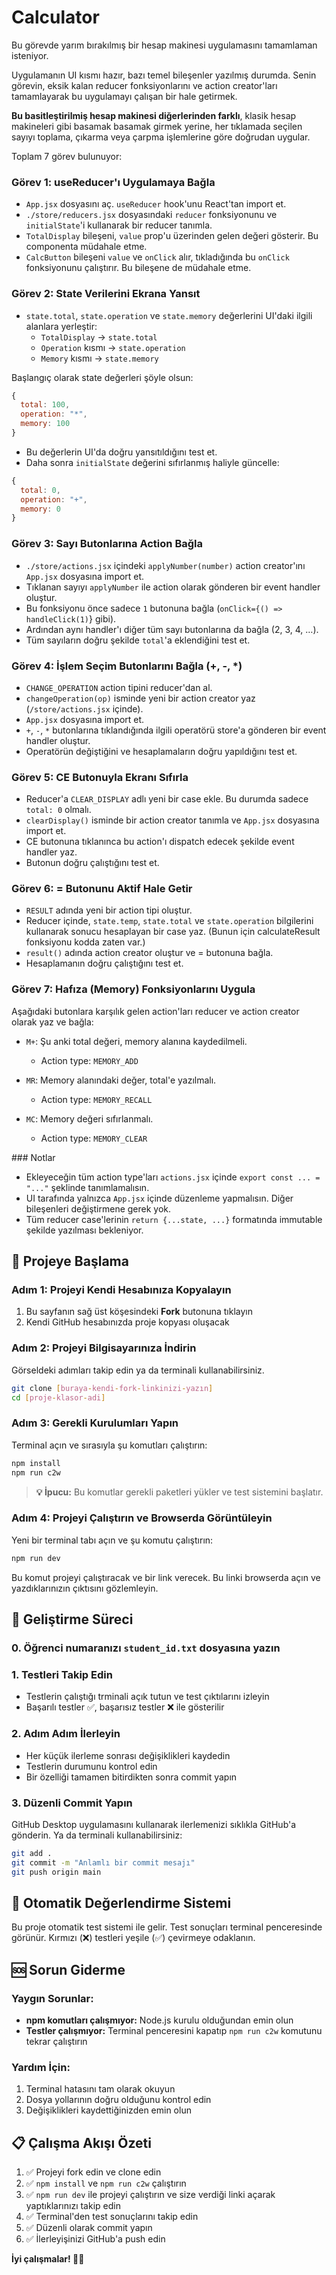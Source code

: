 # Calculator

Bu görevde yarım bırakılmış bir hesap makinesi uygulamasını tamamlaman isteniyor.

Uygulamanın UI kısmı hazır, bazı temel bileşenler yazılmış durumda. Senin görevin, eksik kalan reducer fonksiyonlarını ve action creator'ları tamamlayarak bu uygulamayı çalışan bir hale getirmek.

**Bu basitleştirilmiş hesap makinesi diğerlerinden farklı**, klasik hesap makineleri gibi basamak basamak girmek yerine, her tıklamada seçilen sayıyı toplama, çıkarma veya çarpma işlemlerine göre doğrudan uygular.

Toplam 7 görev bulunuyor:

### Görev 1: useReducer'ı Uygulamaya Bağla

- `App.jsx` dosyasını aç. `useReducer` hook'unu React'tan import et.
- `./store/reducers.jsx` dosyasındaki `reducer` fonksiyonunu ve `initialState`'i kullanarak bir reducer tanımla.
- `TotalDisplay` bileşeni, `value` prop'u üzerinden gelen değeri gösterir. Bu componenta müdahale etme.
- `CalcButton` bileşeni `value` ve `onClick` alır, tıkladığında bu `onClick` fonksiyonunu çalıştırır. Bu bileşene de müdahale etme.

### Görev 2: State Verilerini Ekrana Yansıt

- `state.total`, `state.operation` ve `state.memory` değerlerini UI'daki ilgili alanlara yerleştir:
  - `TotalDisplay` → `state.total`
  - `Operation` kısmı → `state.operation`
  - `Memory` kısmı → `state.memory`

Başlangıç olarak state değerleri şöyle olsun:

```jsx
{
  total: 100,
  operation: "*",
  memory: 100
}
```

- Bu değerlerin UI'da doğru yansıtıldığını test et.
- Daha sonra `initialState` değerini sıfırlanmış haliyle güncelle:

```jsx
{
  total: 0,
  operation: "+",
  memory: 0
}
```

### Görev 3: Sayı Butonlarına Action Bağla

- `./store/actions.jsx` içindeki `applyNumber(number)` action creator'ını `App.jsx` dosyasına import et.
- Tıklanan sayıyı `applyNumber` ile action olarak gönderen bir event handler oluştur.
- Bu fonksiyonu önce sadece `1` butonuna bağla (`onClick={() => handleClick(1)`} gibi).
- Ardından aynı handler'ı diğer tüm sayı butonlarına da bağla (2, 3, 4, …).
- Tüm sayıların doğru şekilde `total`'a eklendiğini test et.

### Görev 4: İşlem Seçim Butonlarını Bağla (+, -, \*)

- `CHANGE_OPERATION` action tipini reducer'dan al.
- `changeOperation(op)` isminde yeni bir action creator yaz (`/store/actions.jsx` içinde).
- `App.jsx` dosyasına import et.
- `+`, `-`, `*` butonlarına tıklandığında ilgili operatörü store'a gönderen bir event handler oluştur.
- Operatörün değiştiğini ve hesaplamaların doğru yapıldığını test et.

### Görev 5: CE Butonuyla Ekranı Sıfırla

- Reducer'a `CLEAR_DISPLAY` adlı yeni bir case ekle. Bu durumda sadece `total: 0` olmalı.
- `clearDisplay()` isminde bir action creator tanımla ve `App.jsx` dosyasına import et.
- CE butonuna tıklanınca bu action'ı dispatch edecek şekilde event handler yaz.
- Butonun doğru çalıştığını test et.

### Görev 6: = Butonunu Aktif Hale Getir

- `RESULT` adında yeni bir action tipi oluştur.
- Reducer içinde, `state.temp`, `state.total` ve `state.operation` bilgilerini kullanarak sonucu hesaplayan bir case yaz. (Bunun için calculateResult fonksiyonu kodda zaten var.)
- `result()` adında action creator oluştur ve = butonuna bağla.
- Hesaplamanın doğru çalıştığını test et.

### Görev 7: Hafıza (Memory) Fonksiyonlarını Uygula

Aşağıdaki butonlara karşılık gelen action'ları reducer ve action creator olarak yaz ve bağla:

- `M+`: Şu anki total değeri, memory alanına kaydedilmeli.
  - Action type: `MEMORY_ADD`

- `MR`: Memory alanındaki değer, total'e yazılmalı.
  - Action type: `MEMORY_RECALL`

- `MC`: Memory değeri sıfırlanmalı.
  - Action type: `MEMORY_CLEAR`

### Notlar

- Ekleyeceğin tüm action type'ları `actions.jsx` içinde `export const ... = "..."` şeklinde tanımlamalısın.
- UI tarafında yalnızca `App.jsx` içinde düzenleme yapmalısın. Diğer bileşenleri değiştirmene gerek yok.
- Tüm reducer case'lerinin `return {...state, ...}` formatında immutable şekilde yazılması bekleniyor.

## 🚀 Projeye Başlama

### Adım 1: Projeyi Kendi Hesabınıza Kopyalayın

1. Bu sayfanın sağ üst köşesindeki **Fork** butonuna tıklayın
2. Kendi GitHub hesabınızda proje kopyası oluşacak

### Adım 2: Projeyi Bilgisayarınıza İndirin

Görseldeki adımları takip edin ya da terminali kullanabilirsiniz.

```bash
git clone [buraya-kendi-fork-linkinizi-yazın]
cd [proje-klasor-adi]
```

### Adım 3: Gerekli Kurulumları Yapın

Terminal açın ve sırasıyla şu komutları çalıştırın:

```bash
npm install
npm run c2w
```

> **💡 İpucu:** Bu komutlar gerekli paketleri yükler ve test sistemini başlatır.

### Adım 4: Projeyi Çalıştırın ve Browserda Görüntüleyin

Yeni bir terminal tabı açın ve şu komutu çalıştırın:

```bash
npm run dev
```

Bu komut projeyi çalıştıracak ve bir link verecek. Bu linki browserda açın ve yazdıklarınızın çıktısını gözlemleyin.

## 📝 Geliştirme Süreci

### 0. Öğrenci numaranızı `student_id.txt` dosyasına yazın 

### 1. Testleri Takip Edin

- Testlerin çalıştığı trminali açık tutun ve test çıktılarını izleyin
- Başarılı testler ✅, başarısız testler ❌ ile gösterilir

### 2. Adım Adım İlerleyin

- Her küçük ilerleme sonrası değişiklikleri kaydedin
- Testlerin durumunu kontrol edin
- Bir özelliği tamamen bitirdikten sonra commit yapın

### 3. Düzenli Commit Yapın

GitHub Desktop uygulamasını kullanarak ilerlemenizi sıklıkla GitHub'a gönderin.
Ya da terminali kullanabilirsiniz:

```bash
git add .
git commit -m "Anlamlı bir commit mesajı"
git push origin main
```

## 🧪 Otomatik Değerlendirme Sistemi

Bu proje otomatik test sistemi ile gelir. Test sonuçları terminal penceresinde görünür. Kırmızı (❌) testleri yeşile (✅) çevirmeye odaklanın.

## 🆘 Sorun Giderme

### Yaygın Sorunlar:

- **npm komutları çalışmıyor:** Node.js kurulu olduğundan emin olun
- **Testler çalışmıyor:** Terminal penceresini kapatıp `npm run c2w` komutunu tekrar çalıştırın

### Yardım İçin:

1. Terminal hatasını tam olarak okuyun
2. Dosya yollarının doğru olduğunu kontrol edin
3. Değişiklikleri kaydettiğinizden emin olun

## 📋 Çalışma Akışı Özeti

1. ✅ Projeyi fork edin ve clone edin
2. ✅ `npm install` ve `npm run c2w` çalıştırın
3. ✅ `npm run dev` ile projeyi çalıştırın ve size verdiği linki açarak yaptıklarınızı takip edin
4. ✅ Terminal'den test sonuçlarını takip edin
5. ✅ Düzenli olarak commit yapın
6. ✅ İlerleyişinizi GitHub'a push edin

**İyi çalışmalar! 🎨✨**
